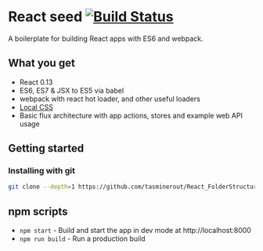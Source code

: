# React seed [![Build Status](https://travis-ci.org/badsyntax/react-seed.svg?branch=master)](https://travis-ci.org/badsyntax/react-seed)

A boilerplate for building React apps with ES6 and webpack.

## What you get

* React 0.13
* ES6, ES7 & JSX to ES5 via babel
* webpack with react hot loader, and other useful loaders
* [Local CSS](https://github.com/webpack/css-loader#local-scope)
* Basic flux architecture with app actions, stores and example web API usage

## Getting started

### Installing with git

```bash
git clone --depth=1 https://github.com/tasminerout/React_FolderStructure.git
```



## npm scripts

* `npm start` - Build and start the app in dev mode at http://localhost:8000
* `npm run build` - Run a production build
